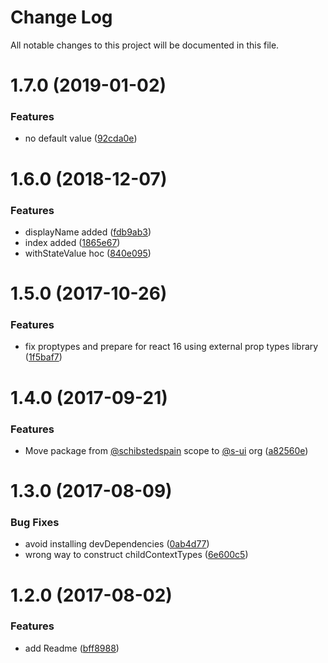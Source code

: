 # Change Log

All notable changes to this project will be documented in this file.

<a name="1.7.0"></a>
# 1.7.0 (2019-01-02)


### Features

* no default value ([92cda0e](https://github.com/SUI-Components/sui/commit/92cda0e))



<a name="1.6.0"></a>
# 1.6.0 (2018-12-07)


### Features

* displayName added ([fdb9ab3](https://github.com/SUI-Components/sui/commit/fdb9ab3))
* index added ([1865e67](https://github.com/SUI-Components/sui/commit/1865e67))
* withStateValue hoc ([840e095](https://github.com/SUI-Components/sui/commit/840e095))



<a name="1.5.0"></a>
# 1.5.0 (2017-10-26)


### Features

* fix proptypes and prepare for react 16 using external prop types library ([1f5baf7](https://github.com/SUI-Components/sui/commit/1f5baf7))



<a name="1.4.0"></a>
# 1.4.0 (2017-09-21)


### Features

* Move package from [@schibstedspain](https://github.com/schibstedspain) scope to [@s-ui](https://github.com/s-ui) org ([a82560e](https://github.com/SUI-Components/sui/commit/a82560e))



<a name="1.3.0"></a>
# 1.3.0 (2017-08-09)


### Bug Fixes

* avoid installing devDependencies ([0ab4d77](https://github.com/SUI-Components/sui/commit/0ab4d77))
* wrong way to construct childContextTypes ([6e600c5](https://github.com/SUI-Components/sui/commit/6e600c5))



<a name="1.2.0"></a>
# 1.2.0 (2017-08-02)


### Features

* add Readme ([bff8988](https://github.com/SUI-Components/sui/commit/bff8988))



